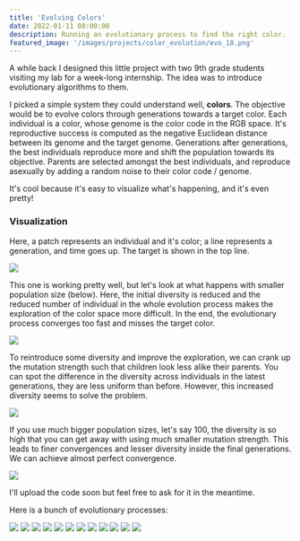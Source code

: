 ```yaml
---
title: 'Evolving Colors'
date: 2022-01-11 00:00:00
description: Running an evolutionary process to find the right color. 
featured_image: '/images/projects/color_evolution/evo_18.png'
---
```


[comment]: <> (<center>)

[comment]: <> (<a href="https://github.com/ccolas/charabia" class="btn">Code</a>)

[comment]: <> (</center>)

A while back I designed this little project with two 9th grade students visiting my lab for a week-long internship. The idea was to introduce evolutionary algorithms to them.

I picked a simple system they could understand well, **colors**. The objective would be to evolve colors through generations towards a target color. Each individual is a color, 
whose genome is the color code in the RGB space. It's reproductive success is computed as the negative Euclidean distance between its genome and the target genome. Generations 
after generations, the best individuals reproduce more and shift the population towards its objective. Parents are selected amongst the best individuals, and reproduce 
asexually by adding a random noise to their color code / genome.

It's cool because it's easy to visualize what's happening, and it's even pretty!

### Visualization

Here, a patch represents an individual and it's color; a line represents a generation, and time goes up. The target is shown in the top line. 

![](/images/projects/color_evolution/evo_1.png)

This one is working pretty well, but let's look at what happens with smaller population size (below). Here, the initial diversity is reduced and the reduced number of 
individual in the whole evolution process makes the exploration of the color space more difficult. In the end, the evolutionary process converges too fast and misses the target 
color. 

![](/images/projects/color_evolution/evo_pb1.png)

To reintroduce some diversity and improve the exploration, we can crank up the mutation strength such that children look less alike their parents. You can spot the difference 
in the diversity across individuals in the latest generations, they are less uniform than before. However, this increased diversity seems to solve the problem. 

![](/images/projects/color_evolution/evo_pb2.png)

If you use much bigger population sizes, let's say 100, the diversity is so high that you can get away with using much smaller mutation strength. This leads to finer 
convergences and lesser diversity inside the final generations. We can achieve almost perfect convergence.

![](/images/projects/color_evolution/evo_big.png)

I'll upload the code soon but feel free to ask for it in the meantime.

Here is a bunch of evolutionary processes: 

<div class="gallery" data-columns="3">
	<img src="/images/projects/color_evolution/evo_0.png">
    <img src="/images/projects/color_evolution/evo_1.png">
	<img src="/images/projects/color_evolution/evo_2.png">
	<img src="/images/projects/color_evolution/evo_3.png">
	<img src="/images/projects/color_evolution/evo_4.png">
	<img src="/images/projects/color_evolution/evo_9.png">
	<img src="/images/projects/color_evolution/evo_6.png">
	<img src="/images/projects/color_evolution/evo_7.png">
	<img src="/images/projects/color_evolution/evo_8.png">
	<img src="/images/projects/color_evolution/evo_10.png">
	<img src="/images/projects/color_evolution/evo_11.png">
	<img src="/images/projects/color_evolution/evo_12.png">
</div>
